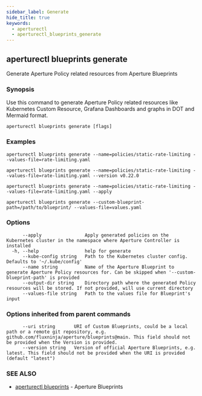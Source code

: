 ```yaml
---
sidebar_label: Generate
hide_title: true
keywords:
  - aperturectl
  - aperturectl_blueprints_generate
---
```


## aperturectl blueprints generate

Generate Aperture Policy related resources from Aperture Blueprints

### Synopsis

Use this command to generate Aperture Policy related resources like Kubernetes Custom Resource, Grafana Dashboards and graphs in DOT and Mermaid format.

```
aperturectl blueprints generate [flags]
```

### Examples

```
aperturectl blueprints generate --name=policies/static-rate-limiting --values-file=rate-limiting.yaml

aperturectl blueprints generate --name=policies/static-rate-limiting --values-file=rate-limiting.yaml --version v0.22.0

aperturectl blueprints generate --name=policies/static-rate-limiting --values-file=rate-limiting.yaml --apply

aperturectl blueprints generate --custom-blueprint-path=/path/to/blueprint/ --values-file=values.yaml
```

### Options

```
      --apply                Apply generated policies on the Kubernetes cluster in the namespace where Aperture Controller is installed
  -h, --help                 help for generate
      --kube-config string   Path to the Kubernetes cluster config. Defaults to '~/.kube/config'
      --name string          Name of the Aperture Blueprint to generate Aperture Policy resources for. Can be skipped when '--custom-blueprint-path' is provided
      --output-dir string    Directory path where the generated Policy resources will be stored. If not provided, will use current directory
      --values-file string   Path to the values file for Blueprint's input
```

### Options inherited from parent commands

```
      --uri string       URI of Custom Blueprints, could be a local path or a remote git repository, e.g. github.com/fluxninja/aperture/blueprints@main. This field should not be provided when the Version is provided.
      --version string   Version of official Aperture Blueprints, e.g. latest. This field should not be provided when the URI is provided (default "latest")
```

### SEE ALSO

- [aperturectl blueprints](/reference/aperturectl/blueprints/blueprints.md) - Aperture Blueprints
